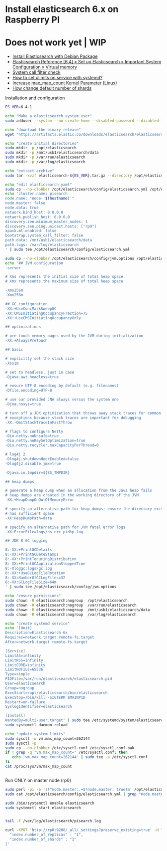 # Install elasticsearch 6.x on Raspberry PI

# Does not work yet | WIP

* [Install Elasticsearch with Debian Package](https://www.elastic.co/guide/en/elasticsearch/reference/current/deb.html)
* [Elasticsearch Reference [6.4] » Set up Elasticsearch » Important System Configuration » Virtual memory](https://www.elastic.co/guide/en/elasticsearch/reference/current/vm-max-map-count.html)
* [System call filter check](https://www.elastic.co/guide/en/elasticsearch/reference/master/_system_call_filter_check.html)
* [How to set ulimits on service with systemd?](https://unix.stackexchange.com/questions/345595/how-to-set-ulimits-on-service-with-systemd)
* [Increase max_map_count Kernel Parameter (Linux)](http://docs.actian.com/vector/4.2/index.html#page/User/Increase_max_map_count_Kernel_Parameter_(Linux).htm)
* [How change default number of shards](https://discuss.elastic.co/t/how-change-default-number-of-shards/117985)

Installation and configuration

```sh
ES_VER=6.4.1

echo "Make a elasticsearch system user"
sudo adduser --system --no-create-home --disabled-password --disabled-login elasticsearch

echo "download the binary release"
wget "https://artifacts.elastic.co/downloads/elasticsearch/elasticsearch-${ES_VER}.tar.gz"

echo "create initial directories"
sudo mkdir -p /opt/elasticsearch
sudo mkdir -p /mnt/usb1/elasticsearch/data
sudo mkdir -p /var/run/elasticsearch
sudo mkdir -p /var/log/elasticsearch

echo "extract archive"
sudo tar -xvzf elasticsearch-${ES_VER}.tar.gz --directory /opt/elasticsearch --strip-components 1

echo "edit elasticsearch yaml"
sudo cp --no-clobber /opt/elasticsearch/config/elasticsearch.yml /opt/elasticsearch/config/elasticsearch.yml.bak
echo 'cluster.name: pisearch
node.name: "node-'$(hostname)'"
node.master: false
node.data: true
network.bind_host: 0.0.0.0
network.publish_host: 0.0.0.0
discovery.zen.minimum_master_nodes: 1
discovery.zen.ping.unicast.hosts: ["rp0"]
xpack.ml.enabled: false
bootstrap.system_call_filter: false
path.data: /mnt/usb1/elasticsearch/data
path.logs: /var/log/elasticsearch
' | sudo tee /opt/elasticsearch/config/elasticsearch.yml

sudo cp --no-clobber /opt/elasticsearch/config/jvm.options /opt/elasticsearch/config/jvm.options.bak
echo '## JVM configuration
-server

# Xms represents the initial size of total heap space
# Xmx represents the maximum size of total heap space

-Xms256m
-Xmx256m

## GC configuration
-XX:+UseConcMarkSweepGC
-XX:CMSInitiatingOccupancyFraction=75
-XX:+UseCMSInitiatingOccupancyOnly

## optimizations

# pre-touch memory pages used by the JVM during initialization
-XX:+AlwaysPreTouch

## basic

# explicitly set the stack size
-Xss1m

# set to headless, just in case
-Djava.awt.headless=true

# ensure UTF-8 encoding by default (e.g. filenames)
-Dfile.encoding=UTF-8

# use our provided JNA always versus the system one
-Djna.nosys=true

# turn off a JDK optimization that throws away stack traces for common
# exceptions because stack traces are important for debugging
-XX:-OmitStackTraceInFastThrow

# flags to configure Netty
-Dio.netty.noUnsafe=true
-Dio.netty.noKeySetOptimization=true
-Dio.netty.recycler.maxCapacityPerThread=0

# log4j 2
-Dlog4j.shutdownHookEnabled=false
-Dlog4j2.disable.jmx=true

-Djava.io.tmpdir=${ES_TMPDIR}

## heap dumps

# generate a heap dump when an allocation from the Java heap fails
# heap dumps are created in the working directory of the JVM
-XX:+HeapDumpOnOutOfMemoryError

# specify an alternative path for heap dumps; ensure the directory exists and
# has sufficient space
-XX:HeapDumpPath=data

# specify an alternative path for JVM fatal error logs
-XX:ErrorFile=logs/hs_err_pid%p.log

## JDK 8 GC logging

8:-XX:+PrintGCDetails
8:-XX:+PrintGCDateStamps
8:-XX:+PrintTenuringDistribution
8:-XX:+PrintGCApplicationStoppedTime
8:-Xloggc:logs/gc.log
8:-XX:+UseGCLogFileRotation
8:-XX:NumberOfGCLogFiles=32
8:-XX:GCLogFileSize=64m
' | sudo tee /opt/elasticsearch/config/jvm.options

echo "ensure permissions"
sudo chown -R elasticsearch:nogroup  /opt/elasticsearch
sudo chown -R elasticsearch:nogroup  /var/run/elasticsearch
sudo chown -R elasticsearch:nogroup  /mnt/usb1/elasticsearch/data
sudo chown -R elasticsearch:nogroup  /var/log/elasticsearch

echo "create systemd service"
echo '[Unit]
Description=Elasticsearch 6x
Requires=network.target remote-fs.target
After=network.target remote-fs.target

[Service]
LimitAS=infinity
LimitRSS=infinity
LimitCORE=infinity
LimitNOFILE=65536
Type=simple
PIDFile=/var/run/elasticsearch/elasticsearch.pid
User=elasticsearch
Group=nogroup
ExecStart=/opt/elasticsearch/bin/elasticsearch
ExecStop=/bin/kill -SIGTERM $MAINPID
Restart=on-failure
SyslogIdentifier=elasticsearch

[Install]
WantedBy=multi-user.target' | sudo tee /etc/systemd/system/elasticsearch.service
sudo systemctl daemon-reload

echo "update system limits"
sudo sysctl -w vm.max_map_count=262144
sudo sysctl -p
sudo cp --no-clobber /etc/sysctl.conf /etc/sysctl.conf.bak
if ! grep -q "vm.max_map_count=" /etc/sysctl.conf; then
   echo 'vm.max_map_count=262144' | sudo tee -a /etc/sysctl.conf
fi
cat /proc/sys/vm/max_map_count



```

Run ONLY on master node (rp0)

```sh
sudo perl -pi -e 's!^node.master:.+$!node.master: true!m' /opt/elasticsearch/config/elasticsearch.yml
sudo cat /opt/elasticsearch/config/elasticsearch.yml | grep "node.master"

```

```sh
sudo /bin/systemctl enable elasticsearch
sudo systemctl start elasticsearch

```

```sh

tail -f /var/log/elasticsearch/pisearch.log

```


```sh
curl -XPUT 'http://rp0:9200/_all/_settings?preserve_existing=true' -H "Content-Type: application/json" -d '{
  "index.number_of_replicas" : "1",
  "index.number_of_shards" : "1"
}'
```

